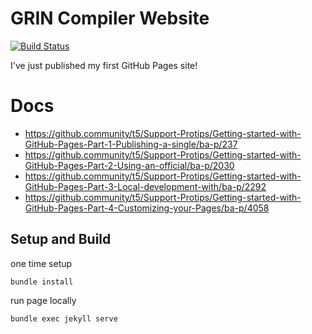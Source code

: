 # GRIN Compiler Website

[![Build Status](https://travis-ci.org/grin-tech/grin-tech.github.io.svg?branch=master)](https://travis-ci.org/grin-tech/grin-tech.github.io)

I've just published my first GitHub Pages site!

# Docs

- https://github.community/t5/Support-Protips/Getting-started-with-GitHub-Pages-Part-1-Publishing-a-single/ba-p/237
- https://github.community/t5/Support-Protips/Getting-started-with-GitHub-Pages-Part-2-Using-an-official/ba-p/2030
- https://github.community/t5/Support-Protips/Getting-started-with-GitHub-Pages-Part-3-Local-development-with/ba-p/2292
- https://github.community/t5/Support-Protips/Getting-started-with-GitHub-Pages-Part-4-Customizing-your-Pages/ba-p/4058

## Setup and Build

one time setup
```
bundle install
```

run page locally

```
bundle exec jekyll serve
```
